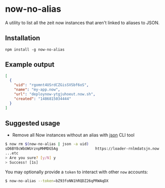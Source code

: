 # now-no-alias
A utility to list all the zeit now instances that aren't linked to aliases to JSON.

## Installation

```shell
npm install -g now-no-alias
```

## Example output
```json
[
  {
    "uid": "rgomnt4USrdCZGisSVSbf6oS",
    "name": "my-app.now",
    "url": "deploynow-ytgjuhoeut.now.sh",
    "created": "1486815034444"
  }
]
```

## Suggested usage 
- Remove all Now instances without an alias with [json](https://www.npmjs.com/package/json) CLI tool

```bash
$ now rm $(now-no-alias | json -a uid)
sD6BY8cWbUWUrznpMHMDG5Ag                 https://loader-rnlmdatsjn.now.sh      5m ago
...etc
> Are you sure? [y/N] y
> Success! [1s]
```

You may optionally provide a `token` to interact with other `now` accounts:

```bash
$ now-no-alias --token=bZ93foNN1hRQDZ26qPRWAqDX
```
